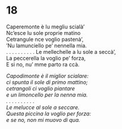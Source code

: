 # 18  
  
Caperemonte è lu megliu scialà’  
Nc’esce lu sole proprie matino  
Cetrangule nce voglio pastenà’,  
’Nu lamunciello pe’ nennella mia.  
. . . . . . . . . .
Le mellechelle a lu sole a seccà’,  
La peccerella la voglio pe’ forza,  
E si no, nu’ mme parto ra ccà.

*Capodimonte è il miglior scialare:  
ci spunta il sole di primo mattino;  
cetrangoli ci voglio piantare  
e un limoncello per la nenna mia.  
. . . . . . . . . .  
Le melucce al sole a seccare.  
Questa piccina la voglio per forza:  
e se no, non mi muovo di qua.*



